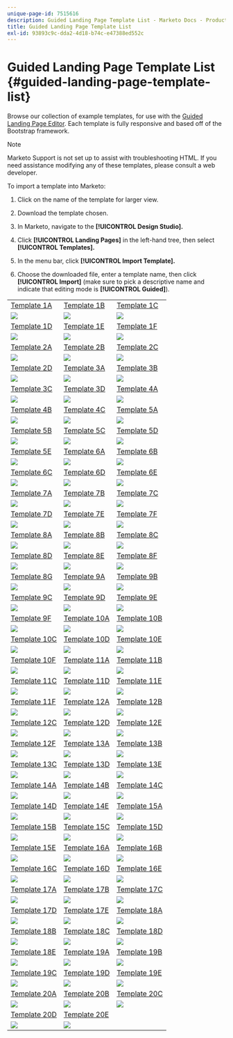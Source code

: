 ```yaml
---
unique-page-id: 7515616
description: Guided Landing Page Template List - Marketo Docs - Product Documentation
title: Guided Landing Page Template List
exl-id: 93893c9c-dda2-4d18-b74c-e47388ed552c
---
```

# Guided Landing Page Template List {#guided-landing-page-template-list}

Browse our collection of example templates, for use with the [Guided Landing Page Editor](/help/marketo/product-docs/demand-generation/landing-pages/guided-landing-pages/create-a-guided-landing-page.md). Each template is fully responsive and based off of the Bootstrap framework.

>[!NOTE]
>
>Marketo Support is not set up to assist with troubleshooting HTML. If you need assistance modifying any of these templates, please consult a web developer.

To import a template into Marketo:

1. Click on the name of the template for larger view.
1. Download the template chosen.
1. In Marketo, navigate to the **[!UICONTROL Design Studio].**
1. Click **[!UICONTROL Landing Pages]** in the left-hand tree, then select **[!UICONTROL Templates].**

1. In the menu bar, click **[!UICONTROL Import Template].**
1. Choose the downloaded file, enter a template name, then click **[!UICONTROL Import]** (make sure to pick a descriptive name and indicate that editing mode is **[!UICONTROL Guided]**).

|   |  |  |
|---|---|---|
| [Template 1A](guided-landing-page-templates/template-1a.md) | [Template 1B](guided-landing-page-templates/template-1b.md) | [Template 1C](guided-landing-page-templates/template-1c.md) |
| ![](assets/1a.jpg)| ![](assets/1b.jpg)| ![](assets/1c.jpg)|
| [Template 1D](guided-landing-page-templates/template-1d.md) | [Template 1E](guided-landing-page-templates/template-1e.md) | [Template 1F](guided-landing-page-templates/template-1f.md) |
| ![](assets/1d.jpg)| ![](assets/1e.jpg)| ![](assets/1f.jpg)|
| [Template 2A](guided-landing-page-templates/template-2a.md) | [Template 2B](guided-landing-page-templates/template-2b.md) | [Template 2C](guided-landing-page-templates/template-2c.md) |
| ![](assets/2a.jpg)| ![](assets/2b.jpg)| ![](assets/2c.jpg)|
| [Template 2D](guided-landing-page-templates/template-2d.md) | [Template 3A](guided-landing-page-templates/template-3a.md) | [Template 3B](guided-landing-page-templates/template-3b.md) |
| ![](assets/2d.jpg)| ![](assets/3a.jpg)| ![](assets/3b.jpg)|
| [Template 3C](guided-landing-page-templates/template-3c.md) | [Template 3D](guided-landing-page-templates/template-3d.md) | [Template 4A](guided-landing-page-templates/template-4a.md) |
| ![](assets/3c.jpg)| ![](assets/3d.jpg)| ![](assets/4a.jpg)|
| [Template 4B](guided-landing-page-templates/template-4b.md) | [Template 4C](guided-landing-page-templates/template-4c.md) | [Template 5A](guided-landing-page-templates/template-5a.md) |
| ![](assets/4b.jpg)| ![](assets/4c.jpg)| ![](assets/5a.jpg)|
| [Template 5B](guided-landing-page-templates/template-5b.md) | [Template 5C](guided-landing-page-templates/template-5c.md) | [Template 5D](guided-landing-page-templates/template-5d.md) |
| ![](assets/5b.jpg)| ![](assets/5c.jpg)| ![](assets/5d.jpg)|
| [Template 5E](guided-landing-page-templates/template-5e.md) | [Template 6A](guided-landing-page-templates/template-6a.md) | [Template 6B](guided-landing-page-templates/template-6b.md) |
| ![](assets/5e.jpg)| ![](assets/6a.jpg)| ![](assets/6b.jpg)|
| [Template 6C](guided-landing-page-templates/template-6c.md) | [Template 6D](guided-landing-page-templates/template-6d.md) | [Template 6E](guided-landing-page-templates/template-6e.md) |
| ![](assets/6c.jpg)| ![](assets/6d.jpg)| ![](assets/6e.jpg)|
| [Template 7A](guided-landing-page-templates/template-7a.md) | [Template 7B](guided-landing-page-templates/template-7b.md) | [Template 7C](guided-landing-page-templates/template-7c.md) |
| ![](assets/7a.jpg)| ![](assets/7b.jpg)| ![](assets/7c.jpg)|
| [Template 7D](guided-landing-page-templates/template-7d.md) | [Template 7E](guided-landing-page-templates/template-7e.md) | [Template 7F](guided-landing-page-templates/template-7f.md) |
| ![](assets/7d.jpg)| ![](assets/7e.jpg)| ![](assets/7f.jpg)|
| [Template 8A](guided-landing-page-templates/template-8a.md) | [Template 8B](guided-landing-page-templates/template-8b.md) | [Template 8C](guided-landing-page-templates/template-8c.md) |
| ![](assets/8a.jpg)| ![](assets/8b.jpg)| ![](assets/8c.jpg)|
| [Template 8D](guided-landing-page-templates/template-8d.md) | [Template 8E](guided-landing-page-templates/template-8e.md) | [Template 8F](guided-landing-page-templates/template-8f.md) |
| ![](assets/8d.jpg)| ![](assets/8e.jpg)| ![](assets/8f.jpg)|
| [Template 8G](guided-landing-page-templates/template-8g.md) | [Template 9A](guided-landing-page-templates/template-9a.md) | [Template 9B](guided-landing-page-templates/template-9b.md) |
| ![](assets/8g.jpg)| ![](assets/9a.jpg)| ![](assets/9b.jpg)|
| [Template 9C](guided-landing-page-templates/template-9c.md) | [Template 9D](guided-landing-page-templates/template-9d.md) | [Template 9E](guided-landing-page-templates/template-9e.md) |
| ![](assets/9c.jpg)| ![](assets/9d.jpg)| ![](assets/9e.jpg)|
| [Template 9F](guided-landing-page-templates/template-9f.md) | [Template 10A](guided-landing-page-templates/template-10a.md) | [Template 10B](guided-landing-page-templates/template-10b.md) |
| ![](assets/9f.jpg)| ![](assets/10a.jpg)| ![](assets/10b.jpg)|
| [Template 10C](guided-landing-page-templates/template-10c.md) | [Template 10D](guided-landing-page-templates/template-10d.md) | [Template 10E](guided-landing-page-templates/template-10e.md) |
| ![](assets/10c.jpg)| ![](assets/10d.jpg)| ![](assets/10e.jpg)|
| [Template 10F](guided-landing-page-templates/template-10f.md) | [Template 11A](guided-landing-page-templates/template-11a.md) | [Template 11B](guided-landing-page-templates/template-11b.md) |
| ![](assets/10f.jpg)| ![](assets/11a.jpg)| ![](assets/11b.jpg)|
| [Template 11C](guided-landing-page-templates/template-11c.md) | [Template 11D](guided-landing-page-templates/template-11d.md) | [Template 11E](guided-landing-page-templates/template-11e.md) |
| ![](assets/11c.jpg)| ![](assets/11d.jpg)| ![](assets/11e.jpg)|
| [Template 11F](guided-landing-page-templates/template-11f.md) | [Template 12A](guided-landing-page-templates/template-12a.md) | [Template 12B](guided-landing-page-templates/template-12b.md) |
| ![](assets/11f.jpg)| ![](assets/12a.jpg)| ![](assets/12b.jpg)|
| [Template 12C](guided-landing-page-templates/template-12c.md) | [Template 12D](guided-landing-page-templates/template-12d.md) | [Template 12E](guided-landing-page-templates/template-12e.md) |
| ![](assets/12c.jpg)| ![](assets/12d.jpg)| ![](assets/12e.jpg)|
| [Template 12F](guided-landing-page-templates/template-12f.md) | [Template 13A](guided-landing-page-templates/template-13a.md) | [Template 13B](guided-landing-page-templates/template-13b.md) |
| ![](assets/12f.jpg)| ![](assets/13a.jpg)| ![](assets/13b.jpg)|
| [Template 13C](guided-landing-page-templates/template-13c.md) | [Template 13D](guided-landing-page-templates/template-13d.md) | [Template 13E](guided-landing-page-templates/template-13e.md) |
| ![](assets/13c.jpg)| ![](assets/13d.jpg)| ![](assets/13e.jpg)|
| [Template 14A](guided-landing-page-templates/template-14a.md) | [Template 14B](guided-landing-page-templates/template-14b.md) | [Template 14C](guided-landing-page-templates/template-14c.md) |
| ![](assets/14a.jpg)| ![](assets/14b.jpg)| ![](assets/14c.jpg)|
| [Template 14D](guided-landing-page-templates/template-14d.md) | [Template 14E](guided-landing-page-templates/template-14e.md) | [Template 15A](guided-landing-page-templates/template-15a.md) |
| ![](assets/14d.jpg)| ![](assets/14e.jpg)| ![](assets/15a.jpg)|
| [Template 15B](guided-landing-page-templates/template-15b.md) | [Template 15C](guided-landing-page-templates/template-15c.md) | [Template 15D](guided-landing-page-templates/template-15d.md) |
| ![](assets/15b.jpg)| ![](assets/15c.jpg)| ![](assets/15d.jpg)|
| [Template 15E](guided-landing-page-templates/template-15e.md) | [Template 16A](guided-landing-page-templates/template-16a.md) | [Template 16B](guided-landing-page-templates/template-16b.md) |
| ![](assets/15e.jpg)| ![](assets/16a.jpg)| ![](assets/16b.jpg)|
| [Template 16C](guided-landing-page-templates/template-16c.md) | [Template 16D](guided-landing-page-templates/template-16d.md) | [Template 16E](guided-landing-page-templates/template-16e.md) |
| ![](assets/16c.jpg)| ![](assets/16d.jpg)| ![](assets/16e.jpg)|
| [Template 17A](guided-landing-page-templates/template-17a.md) | [Template 17B](guided-landing-page-templates/template-17b.md) | [Template 17C](guided-landing-page-templates/template-17c.md) |
| ![](assets/17a.jpg)| ![](assets/17b.jpg)| ![](assets/17c.jpg)|
| [Template 17D](guided-landing-page-templates/template-17d.md) | [Template 17E](guided-landing-page-templates/template-17e.md) | [Template 18A](guided-landing-page-templates/template-18a.md) |
| ![](assets/17d.jpg)| ![](assets/17e.jpg)| ![](assets/18a.jpg)|
| [Template 18B](guided-landing-page-templates/template-18b.md) | [Template 18C](guided-landing-page-templates/template-18c.md) | [Template 18D](guided-landing-page-templates/template-18d.md) |
| ![](assets/18b.jpg)| ![](assets/18c.jpg)| ![](assets/18d.jpg)|
| [Template 18E](guided-landing-page-templates/template-18e.md) | [Template 19A](guided-landing-page-templates/template-19a.md) | [Template 19B](guided-landing-page-templates/template-19b.md) |
| ![](assets/18e.jpg)| ![](assets/19a.jpg)| ![](assets/19b.jpg)|
| [Template 19C](guided-landing-page-templates/template-19c.md) | [Template 19D](guided-landing-page-templates/template-19d.md) | [Template 19E](guided-landing-page-templates/template-19e.md) |
| ![](assets/19c.jpg)| ![](assets/19d.jpg)| ![](assets/19e.jpg)|
| [Template 20A](guided-landing-page-templates/template-20a.md) | [Template 20B](guided-landing-page-templates/template-20b.md) | [Template 20C](guided-landing-page-templates/template-20c.md) |
| ![](assets/20a.jpg)| ![](assets/20b.jpg)| ![](assets/20c.jpg)|
| [Template 20D](guided-landing-page-templates/template-20d.md) | [Template 20E](guided-landing-page-templates/template-20e.md) |  |
| ![](assets/20d.jpg)| ![](assets/20e.jpg)|  |

